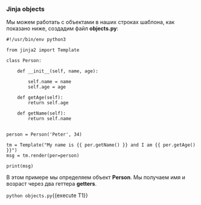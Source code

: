 ### Jinja objects

Мы можем работать с объектами в наших строках шаблона, как показано ниже, создадим файл **objects.py**:
```
#!/usr/bin/env python3

from jinja2 import Template

class Person:

    def __init__(self, name, age):

        self.name = name
        self.age = age

    def getAge(self):
        return self.age

    def getName(self):
        return self.name    


person = Person('Peter', 34)

tm = Template("My name is {{ per.getName() }} and I am {{ per.getAge() }}")
msg = tm.render(per=person)

print(msg)
```

В этом примере мы определяем объект **Person**. Мы получаем имя и возраст через два геттера **getters**.

`python objects.py`{{execute T1}}



